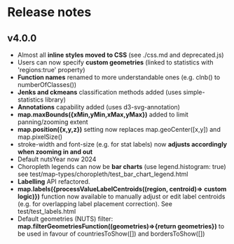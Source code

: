 # Release notes

## v4.0.0

- Almost all **inline styles moved to CSS** (see ./css.md and deprecated.js)
- Users can now specify **custom geometries** (linked to statistics with 'regions:true' property)
- **Function names** renamed to more understandable ones (e.g. clnb() to numberOfClasses())
- **Jenks and ckmeans** classification methods added (uses simple-statistics library)
- **Annotations** capability added (uses d3-svg-annotation)
- **map.maxBounds({xMin,yMin,xMax,yMax})** added to limit panning/zooming extent
- **map.position({x,y,z})** setting now replaces map.geoCenter([x,y]) and map.pixelSize()
- stroke-width and font-size (e.g. for stat labels) now **adjusts accordingly when zooming in and out**
- Default nutsYear now 2024
- Choropleth legends can now be **bar charts** (use legend.histogram: true) see test/map-types/choropleth/test_bar_chart_legend.html
- **Labelling** API refactored.
- **map.labels({processValueLabelCentroids((region, centroid)=> custom logic)})** function now available to manually adjust or edit label centroids (e.g. for overlapping label placement correction). See test/test_labels.html
- Default geometries (NUTS) filter: **map.filterGeometriesFunction((geometries)=>{return geometries})** to be used in favour of countriesToShow([]) and bordersToShow([])
